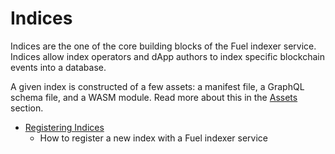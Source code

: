 # Indices

Indices are the one of the core building blocks of the Fuel indexer service. Indices allow index operators and dApp authors to index specific blockchain events into a database.

A given index is constructed of a few assets: a manifest file, a GraphQL schema file, and a WASM module. Read more about this in the [Assets](./../assets/index.md) section.

- [Registering Indices](./registration.md)
  - How to register a new index with a Fuel indexer service
